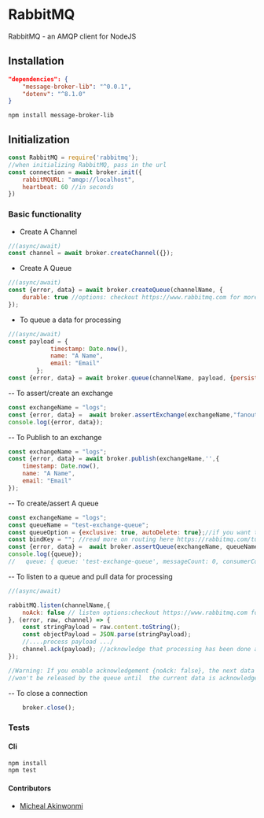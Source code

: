 RabbitMQ 
===========
 RabbitMQ - an AMQP client for NodeJS

## Installation
```json
"dependencies": {
    "message-broker-lib": "^0.0.1",
    "dotenv": "^8.1.0"
}
```
```npm install message-broker-lib```

## Initialization
```javascript
const RabbitMQ = require('rabbitmq');
//when initializing RabbitMQ, pass in the url
const connection = await broker.init({
    rabbitMQURL: "amqp://localhost",
    heartbeat: 60 //in seconds
})

```


### Basic functionality
- Create A Channel
```javascript
//(async/await)
const channel = await broker.createChannel({});
```

- Create A Queue
```javascript
//(async/await)
const {error, data} = await broker.createQueue(channelName, {
    durable: true //options: checkout https://www.rabbitmq.com for more options
});
```
- To queue a data for processing
```javascript
//(async/await)
const payload = {
            timestamp: Date.now(),
            name: "A Name",
            email: "Email"
        };
const {error, data} = await broker.queue(channelName, payload, {persistent: true});

```
-- To assert/create an exchange 
```javascript
const exchangeName = "logs";
const {error, data} =  await broker.assertExchange(exchangeName,"fanout", {durable: true}); //exchange types includes fanout, direct, topic and header.checkout https://www.rabbitmq.com for more exchange types. 
console.log({error, data});

```
-- To Publish to an exchange
```javascript
const exchangeName = "logs";
const {error, data} = await broker.publish(exchangeName,'',{
    timestamp: Date.now(),
    name: "A Name",
    email: "Email"
});

```

-- To create/assert A queue
```javascript
const exchangeName = "logs";
const queueName = "test-exchange-queue";
const queueOption = {exclusive: true, autoDelete: true};//if you want temporary queue
const bindKey = ""; //read more on routing here https://rabbitmq.com/tutorials/tutorial-four-javascript.html
const {error, data} =  await broker.assertQueue(exchangeName, queueName, queueOption, bindKey);
console.log({queue});
//   queue: { queue: 'test-exchange-queue', messageCount: 0, consumerCount: 0 }

```
-- To listen to a queue and pull data for processing
```javascript
//(async/await)

rabbitMQ.listen(channelName,{
    noAck: false // listen options:checkout https://www.rabbitmq.com for more options
}, (error, raw, channel) => {
    const stringPayload = raw.content.toString();
    const objectPayload = JSON.parse(stringPayload);
    //....process payload .../
    channel.ack(payload); //acknowledge that processing has been done and remove from queue
});

//Warning: If you enable acknowledgement {noAck: false}, the next data on the queue 
//won't be released by the queue until  the current data is acknowledge.
```

-- To close a connection
```javascript
    broker.close();
```


### Tests
#### Cli
```bash
npm install
npm test
```

#### Contributors
- [Micheal Akinwonmi](https://github.com/blackhades)
